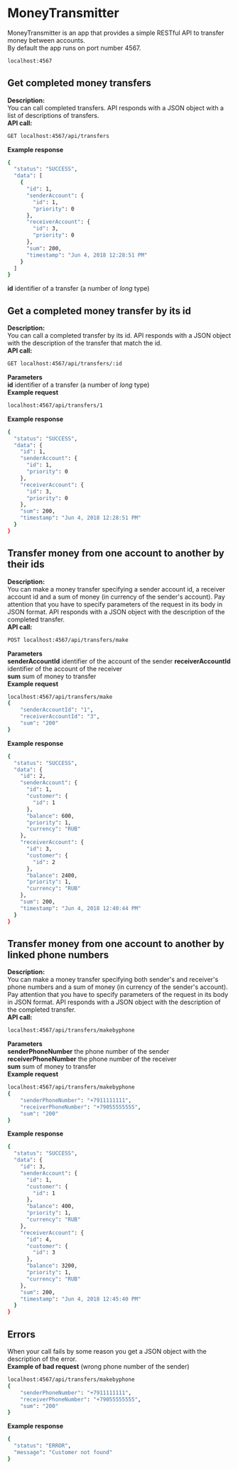 # MoneyTransmitter
MoneyTransmitter is an app that provides a simple RESTful API to transfer money between accounts.  
By default the app runs on port number 4567. 
```bash
localhost:4567 
```

## Get completed money transfers
**Description:**  
You can call completed transfers. 
API responds with a JSON object with a list of
descriptions of transfers.  
**API call:**
```bash
GET localhost:4567/api/transfers
```
**Example response**  
```bash
{
  "status": "SUCCESS",
  "data": [
    {
      "id": 1,
      "senderAccount": {
        "id": 1,
        "priority": 0
      },
      "receiverAccount": {
        "id": 3,
        "priority": 0
      },
      "sum": 200,
      "timestamp": "Jun 4, 2018 12:28:51 PM"
    }
  ]
}
```
**id** identifier of a transfer (a number of *long* type)
## Get a completed money transfer by its id
**Description:**  
You can call a completed transfer by its id. 
API responds with a JSON object with 
the description of the transfer that match the id.  
**API call:**
```bash
GET localhost:4567/api/transfers/:id
```
**Parameters**  
**id** identifier of a transfer (a number of *long* type)  
**Example request**  
```bash
localhost:4567/api/transfers/1
```
**Example response**  
```bash
{
  "status": "SUCCESS",
  "data": {
    "id": 1,
    "senderAccount": {
      "id": 1,
      "priority": 0
    },
    "receiverAccount": {
      "id": 3,
      "priority": 0
    },
    "sum": 200,
    "timestamp": "Jun 4, 2018 12:28:51 PM"
  }
}
```
## Transfer money from one account to another by their ids
**Description:**  
You can make a money transfer specifying 
a sender account id, a receiver account id and a sum of money (in currency of the sender's account). 
Pay attention that you have to specify parameters of the request 
in its body in JSON format.
API responds with a JSON object with 
the description of the completed transfer.  
**API call:**
```bash
POST localhost:4567/api/transfers/make
```
**Parameters**  
**senderAccountId** identifier of the account of the sender 
**receiverAccountId** identifier of the account of the receiver  
**sum** sum of money to transfer   
**Example request**  
```bash
localhost:4567/api/transfers/make
{
	"senderAccountId": "1",
	"receiverAccountId": "3",
	"sum": "200"
}
```
**Example response**  
```bash
{
  "status": "SUCCESS",
  "data": {
    "id": 2,
    "senderAccount": {
      "id": 1,
      "customer": {
        "id": 1
      },
      "balance": 600,
      "priority": 1,
      "currency": "RUB"
    },
    "receiverAccount": {
      "id": 3,
      "customer": {
        "id": 2
      },
      "balance": 2400,
      "priority": 1,
      "currency": "RUB"
    },
    "sum": 200,
    "timestamp": "Jun 4, 2018 12:40:44 PM"
  }
}
```
## Transfer money from one account to another by linked phone numbers
**Description:**  
You can make a money transfer specifying 
both sender's and receiver's phone numbers and a sum of money (in currency of the sender's account). 
Pay attention that you have to specify parameters of the request 
in its body in JSON format.
API responds with a JSON object with 
the description of the completed transfer.  
**API call:**
```bash
localhost:4567/api/transfers/makebyphone
```
**Parameters**  
**senderPhoneNumber** the phone number of the sender 
**receiverPhoneNumber** the phone number of the receiver  
**sum** sum of money to transfer   
**Example request**  
```bash
localhost:4567/api/transfers/makebyphone
{
	"senderPhoneNumber": "+7911111111",
	"receiverPhoneNumber": "+79055555555",
	"sum": "200"
}
```
**Example response**  
```bash
{
  "status": "SUCCESS",
  "data": {
    "id": 3,
    "senderAccount": {
      "id": 1,
      "customer": {
        "id": 1
      },
      "balance": 400,
      "priority": 1,
      "currency": "RUB"
    },
    "receiverAccount": {
      "id": 4,
      "customer": {
        "id": 3
      },
      "balance": 3200,
      "priority": 1,
      "currency": "RUB"
    },
    "sum": 200,
    "timestamp": "Jun 4, 2018 12:45:40 PM"
  }
}
```
## Errors
When your call fails by some reason you get a JSON object with 
the description of the error.  
**Example of bad request** (wrong phone number of the sender)
```bash
localhost:4567/api/transfers/makebyphone
{
	"senderPhoneNumber": "+7911111111",
	"receiverPhoneNumber": "+79055555555",
	"sum": "200"
}
```
**Example response**  
```bash
{
  "status": "ERROR",
  "message": "Customer not found"
}
```
